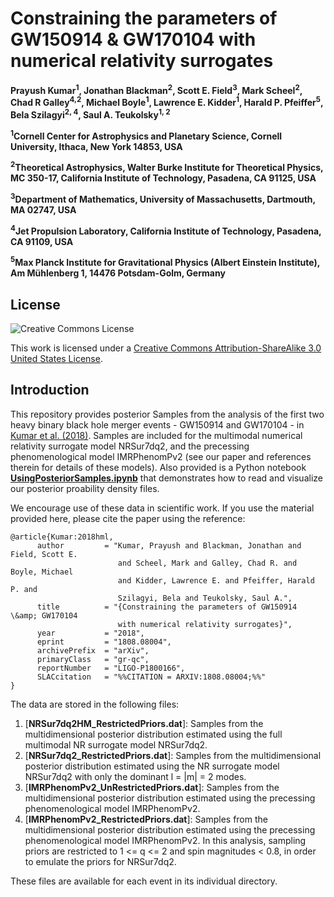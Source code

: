 # Constraining the parameters of GW150914 & GW170104 with numerical relativity surrogates

**Prayush Kumar<sup>1</sup>, Jonathan Blackman<sup>2</sup>, Scott E. Field<sup>3</sup>, Mark Scheel<sup>2</sup>, Chad R Galley<sup>4,2</sup>, Michael Boyle<sup>1</sup>, Lawrence E. Kidder<sup>1</sup>, Harald P. Pfeiffer<sup>5</sup>, Bela Szilagyi<sup>2, 4</sup>, Saul A. Teukolsky<sup>1, 2</sup>**

**<sup>1</sup>Cornell Center for Astrophysics and Planetary Science, Cornell University, Ithaca, New York 14853, USA**

**<sup>2</sup>Theoretical Astrophysics, Walter Burke Institute for Theoretical Physics, MC 350-17, California Institute of Technology, Pasadena, CA 91125, USA**

**<sup>3</sup>Department of Mathematics, University of Massachusetts, Dartmouth, MA 02747, USA**

**<sup>4</sup>Jet Propulsion Laboratory, California Institute of Technology, Pasadena, CA 91109, USA**

**<sup>5</sup>Max Planck Institute for Gravitational Physics (Albert Einstein Institute), Am Mühlenberg 1, 14476 Potsdam-Golm, Germany**

## License

![Creative Commons License](https://i.creativecommons.org/l/by-sa/3.0/us/88x31.png "Creative Commons License")

This work is licensed under a [Creative Commons Attribution-ShareAlike 3.0 United States License](http://creativecommons.org/licenses/by-sa/3.0/us/).


## Introduction

This repository provides posterior Samples from the analysis of the first two heavy binary black hole merger events - GW150914 and GW170104 - in [Kumar et al. (2018)](https://arxiv.org/abs/1808.08004). Samples are included for the multimodal numerical relativity surrogate model NRSur7dq2, and the precessing phenomenological model IMRPhenomPv2 (see our paper and references therein for details of these models). Also provided is a Python notebook [**UsingPosteriorSamples.ipynb**](https://github.com/prayush/GW150914_GW170104_NRSur7dq2_Posteriors/blob/master/UsingPosteriorSamples.ipynb) that demonstrates how to read and visualize our posterior proability density files.

We encourage use of these data in scientific work. If you use the material provided here, please cite the paper using the reference:
```
@article{Kumar:2018hml,
      author         = "Kumar, Prayush and Blackman, Jonathan and Field, Scott E.
                        and Scheel, Mark and Galley, Chad R. and Boyle, Michael
                        and Kidder, Lawrence E. and Pfeiffer, Harald P. and
                        Szilagyi, Bela and Teukolsky, Saul A.",
      title          = "{Constraining the parameters of GW150914 \&amp; GW170104
                        with numerical relativity surrogates}",
      year           = "2018",
      eprint         = "1808.08004",
      archivePrefix  = "arXiv",
      primaryClass   = "gr-qc",
      reportNumber   = "LIGO-P1800166",
      SLACcitation   = "%%CITATION = ARXIV:1808.08004;%%"
}
```

The data are stored in the following files:

 1. [**NRSur7dq2HM_RestrictedPriors.dat**]: Samples from the multidimensional posterior distribution estimated using the full multimodal NR surrogate model NRSur7dq2.
 2. [**NRSur7dq2_RestrictedPriors.dat**]: Samples from the multidimensional posterior distribution estimated using the NR surrogate model NRSur7dq2 with only the dominant l = |m| = 2 modes.
 3. [**IMRPhenomPv2_UnRestrictedPriors.dat**]: Samples from the multidimensional posterior distribution estimated using the precessing phenomenological model IMRPhenomPv2.
 4. [**IMRPhenomPv2_RestrictedPriors.dat**]: Samples from the multidimensional posterior distribution estimated using the precessing phenomenological model IMRPhenomPv2. In this analysis, sampling priors are restricted to 1 <= q <= 2 and spin magnitudes < 0.8, in order to emulate the priors for NRSur7dq2.
  
 These files are available for each event in its individual directory.


